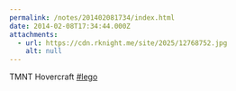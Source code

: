 ```yaml
---
permalink: /notes/201402081734/index.html
date: 2014-02-08T17:34:44.000Z
attachments:
  - url: https://cdn.rknight.me/site/2025/12768752.jpg
    alt: null
---
```


TMNT Hovercraft <a href="https://pixelfed.social/discover/tags/lego?src=hash" title="#lego" class="u-url hashtag" rel="external nofollow noopener">#lego</a>
